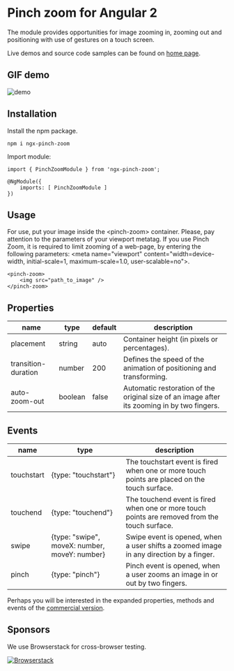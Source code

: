 # Pinch zoom for Angular 2

The module provides opportunities for image zooming in, zooming out and positioning with use of gestures on a touch screen. 

Live demos and source code samples can be found on [home page](http://crystalui.org/components/pinch-zoom).

## GIF demo

![demo](http://crystalui.org/assets/img/pinch-zoom-animated-example.gif)

## Installation

Install the npm package.

	npm i ngx-pinch-zoom

Import module:

	import { PinchZoomModule } from 'ngx-pinch-zoom';

	@NgModule({
	    imports: [ PinchZoomModule ]
	})

## Usage
For use, put your image inside the &lt;pinch-zoom&gt; container. Please, pay attention to the parameters of your viewport metatag. If you use Pinch Zoom, it is required to limit zooming of a web-page, by entering the following parameters: &lt;meta name="viewport" content="width=device-width, initial-scale=1, maximum-scale=1.0, user-scalable=no"&gt;.

	<pinch-zoom>
	    <img src="path_to_image" /> 
	</pinch-zoom>

## Properties

| name             | type            | default | description                                 |
|------------------|-----------------|---------|---------------------------------------------|
| placement        | string          | auto    | Container height (in pixels or percentages).|
| transition-duration | number       | 200     | Defines the speed of the animation of positioning and transforming.|
| auto-zoom-out    | boolean         | false   | Automatic restoration of the original size of an image after its zooming in by two fingers.|

## Events

| name             | type                      | description                                 |
|------------------|---------------------------|---------------------------------------------|
| touchstart       | {type: "touchstart"}      | The touchstart event is fired when one or more touch points are placed on the touch surface.|
| touchend         | {type: "touchend"}        | The touchend event is fired when one or more touch points are removed from the touch surface.|
| swipe            | {type: "swipe", moveX: number, moveY: number} | Swipe event is opened, when a user shifts a zoomed image in any direction by a finger.|
| pinch            | {type: "pinch"}           | Pinch event is opened, when a user zooms an image in or out by two fingers.|

Perhaps you will be interested in the expanded properties, methods and events of the [commercial version](http://crystalui.org/components/pinch-zoom).

## Sponsors

We use Browserstack for cross-browser testing.

[![Browserstack](http://crystalui.org/assets/img/browserstack-logo.png)](http://browserstack.com/)
